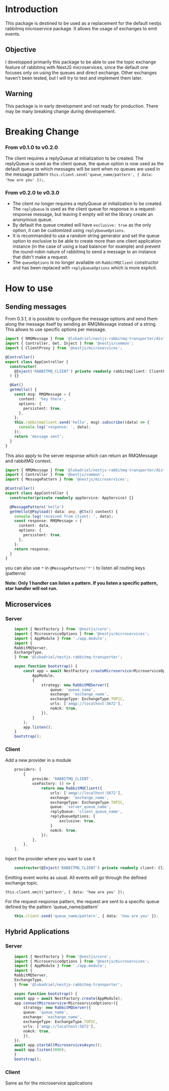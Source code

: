 # Introduction

This package is destined to be used as a replacement for the default nestjs rabbitmq microservice package. It allows the usage of exchanges to emit events.

## Objective

I developped primarily this package to be able to use the topic exchange feature of rabbitmq with NestJS microservices, since the default one focuses only on using the queues and direct exchange. Other exchanges haven't been tested, but I will try to test and implement them later.

## Warning

This package is in early development and not ready for production. There may be many breaking change during developement.

# Breaking Change

### From v0.1.0 to v0.2.0

The client requires a replyQueue at initialization to be created.
The replyQueue is used as the client queue, the queue option is now used as the default queue to which messages will be sent when no queues are used in the message pattern `this.client.send('queue_name/pattern', { data: 'how are you' });`.


### From v0.2.0 to v0.3.0

- The client no longer requires a replyQueue at initialization to be created.
The `replyQueue` is used as the client queue for response in a request-response message, but leaving it empty will let the library create an anonymous queue.
- By default the queue created will have `exclusive: true` as the only option, it can be customized using `replyQueueOptions`.
- It is recommanded to use a random string generator and set the queue option to exclusive to be able to create more than one client application instance (in the case of using a load balancer for example) and prevent the round-robin nature of rabbitmq to send a message to an instance that didn't make a request. 
- The `queueOptions` is no longer available on `RabbitMQClient` constructor and has been replaced with `replyQueueOptions` which is more explicit.

# How to use

## Sending messages
From 0.3.1, it is possible to configure the message options and send them along the message itself by sending an RMQMessage instead of a string. This allows to use specific options per message.
```ts
import { RMQMessage } from '@lukadriel/nestjs-rabbitmq-transporter/dist/interfaces/rmq-options.interface';
import { Controller, Get, Inject } from '@nestjs/common';
import { ClientProxy } from '@nestjs/microservices';

@Controller()
export class AppController {
  constructor(
    @Inject('RABBITMQ_CLIENT') private readonly rabbitmqClient: ClientProxy,
  ) {}

  @Get()
  getHello() {
    const msg: RMQMessage = {
      content: 'hey there',
      options: {
        persistent: true,
      },
    };
    this.rabbitmqClient.send('hello', msg).subscribe((data) => {
      console.log('response: ', data);
    });
    return 'message sent';
  }
}
```
This also apply to the server response which can return an RMQMessage and rabbitMQ context.

```ts
import { RMQMessage } from '@lukadriel/nestjs-rabbitmq-transporter/dist/interfaces/rmq-options.interface';
import { Controller } from '@nestjs/common';
import { MessagePattern } from '@nestjs/microservices';

@Controller()
export class AppController {
  constructor(private readonly appService: AppService) {}

  @MessagePattern('hello')
  getHello(@Payload() data: any, @Ctx() context) {
    console.log('received from client: ', data);
    const response: RMQMessage = {
      content: data,
      options: {
        persistent: true,
      },
    };
    return response;
  }
}

```

you can also use `*` in `@MessagePattern('*')` to listen all routing keys (patterns)

**Note: Only 1 handler can listen a pattern. If you listen a specific pattern, star handler will not run.**

## Microservices


### Server
```ts
    import { NestFactory } from '@nestjs/core';
    import { MicroserviceOptions } from '@nestjs/microservices';
    import { AppModule } from './app.module';
    import {
    RabbitMQServer,
    ExchangeType,
    } from '@lukadriel/nestjs-rabbitmq-transporter';

    async function bootstrap() {
        const app = await NestFactory.createMicroservice<MicroserviceOptions>(
            AppModule,
            {
                strategy: new RabbitMQServer({
                    queue: 'queue_name',
                    exchange: 'exchange_name',
                    exchangeType: ExchangeType.TOPIC,
                    urls: ['amqp://localhost:5672'],
                    noAck: true,
                }),
            }
        );
        app.listen();
    }
    bootstrap();
```
### Client

Add a new provider in a module
```ts
    providers: [
        {
            provide: 'RABBITMQ_CLIENT',
            useFactory: () => {
                return new RabbitMQClient({
                    urls: ['amqp://localhost:5672'],
                    exchange: 'exchange_name',
                    exchangeType: ExchangeType.TOPIC,
                    queue: 'server_queue_name',
                    replyQueue: 'client_queue_name',
                    replyQueueOptions: {
                        exclusive: true,
                    }
                    noAck: true,
                });
            },
        },
    ],
```
Inject the provider where you want to use it
```ts
    constructor(@Inject('RABBITMQ_CLIENT') private readonly client: ClientProxy){}
```
Emitting event works as usual. All events will go through the defined exchange topic.

    this.client.emit('pattern', { data: 'how are you' });

For the request-response pattern, the request are sent to a specific queue defined by the pattern 'queue_name/pattern'
```ts
    this.client.send('queue_name/pattern', { data: 'how are you' });
```
## Hybrid Applications

### Server
```ts
    import { NestFactory } from '@nestjs/core';
    import { MicroserviceOptions } from '@nestjs/microservices';
    import { AppModule } from './app.module';
    import {
    RabbitMQServer,
    ExchangeType,
    } from '@lukadriel/nestjs-rabbitmq-transporter';

    async function bootstrap() {
    const app = await NestFactory.create(AppModule);
    app.connectMicroservice<MicroserviceOptions>({
        strategy: new RabbitMQServer({
        queue: 'queue_name',
        exchange: 'exchange_name',
        exchangeType: ExchangeType.TOPIC,
        urls: ['amqp://localhost:5672'],
        noAck: true,
        }),
    });
    await app.startAllMicroservicesAsync();
    await app.listen(3000);
    }
    bootstrap();
```
### Client

Same as for the microservice applications
